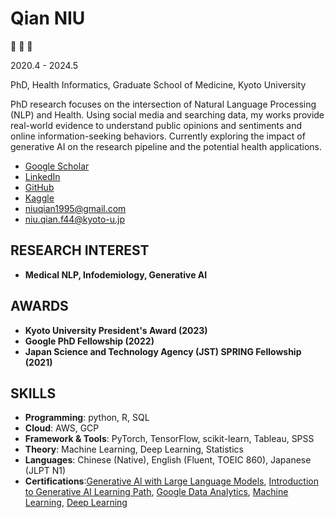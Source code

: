 # Qian NIU

🙉 🙊 🙈

2020.4 - 2024.5

PhD, Health Informatics, Graduate School of Medicine, Kyoto University

PhD research focuses on the intersection of Natural Language Processing (NLP) and Health. Using social media and searching data, my works provide real-world evidence to understand public opinions and sentiments and online information-seeking behaviors. Currently exploring the impact of generative AI on the research pipeline and the potential health applications.

- [Google Scholar]([https://scholar.google.com/citations?user=9zWQKgYAAAAJ&hl=en&authuser=1](https://scholar.google.com/citations?view_op=list_works&hl=en&user=ExQR4LIAAAAJ))
- [LinkedIn](https://www.linkedin.com/in/qian-niu-9b45661a1/)
- [GitHub](https://github.com/Qiana95)
- [Kaggle](https://www.kaggle.com/albertareap)
- [niuqian1995@gmail.com](mailto:niuqian1995@gmail.com)
- [niu.qian.f44@kyoto-u.jp](mailto:niu.qian.f44@kyoto-u.jp)

## RESEARCH INTEREST

- **Medical NLP, Infodemiology, Generative AI**

## AWARDS

- **Kyoto University President's Award (2023)**
- **Google PhD Fellowship (2022)**
- **Japan Science and Technology Agency (JST) SPRING Fellowship (2021)**

## SKILLS

- **Programming**: python, R, SQL
- **Cloud**: AWS, GCP
- **Framework & Tools**: PyTorch, TensorFlow, scikit-learn, Tableau, SPSS
- **Theory**: Machine Learning, Deep Learning, Statistics
- **Languages**: Chinese (Native), English (Fluent, TOEIC 860), Japanese (JLPT N1)
- **Certifications**:[Generative Al with Large Language Models](https://www.coursera.org/account/accomplishments/verify/WQLSXG4ZE3FM), [Introduction to Generative AI Learning Path](https://www.coursera.org/account/accomplishments/professional-cert/GAFSRZ3PZAXZ), [Google Data Analytics](https://www.coursera.org/account/accomplishments/specialization/certificate/GAFSRZ3PZAXZ), [Machine Learning](https://www.coursera.org/account/accomplishments/specialization/certificate/J86Z4M2KDZQT), [Deep Learning](https://www.coursera.org/account/accomplishments/specialization/certificate/NKS6HPJ2PMH5)
